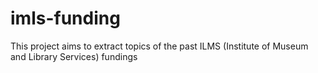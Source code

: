 # imls-funding
This project aims to extract topics of the past ILMS (Institute of Museum and Library Services) fundings
